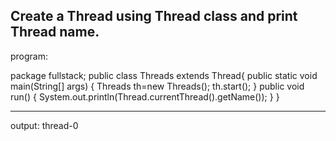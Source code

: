 Create a Thread using Thread class and print Thread name.
----------------------------------------------------------
program:

package fullstack;
public class Threads extends Thread{
public static void main(String[] args) {
Threads th=new Threads();
th.start();
}
public void run() {
System.out.println(Thread.currentThread().getName()); 
}
}


**********************************************
output:
thread-0

